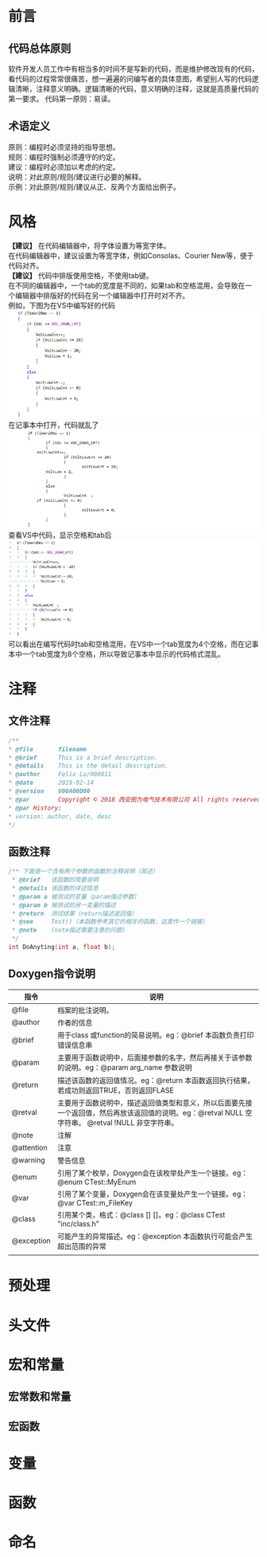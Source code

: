 # 前言

## 代码总体原则

软件开发人员工作中有相当多的时间不是写新的代码，而是维护修改现有的代码，看代码的过程常常很痛苦，想一遍遍的问编写者的具体意图，希望别人写的代码逻辑清晰，注释意义明确。逻辑清晰的代码，意义明确的注释，这就是高质量代码的第一要求。
代码第一原则：易读。  

## 术语定义  

原则：编程时必须坚持的指导思想。  
规则：编程时强制必须遵守的约定。  
建议：编程时必须加以考虑的约定。  
说明：对此原则/规则/建议进行必要的解释。  
示例：对此原则/规则/建议从正、反两个方面给出例子。  







# 风格

**【建议】**  在代码编辑器中，将字体设置为等宽字体。  
在代码编辑器中，建议设置为等宽字体，例如Consolas、Courier New等，便于代码对齐。  
**【建议】** 代码中排版使用空格，不使用tab键。  
在不同的编辑器中，一个tab的宽度是不同的，如果tab和空格混用，会导致在一个编辑器中排版好的代码在另一个编辑器中打开时对不齐。  
例如，下图为在VS中编写好的代码  
![VS代码的对齐](.\picture\Snipaste_2019-01-11_16-32-58.png)  
在记事本中打开，代码就乱了  
![notepad代码的对齐](.\picture\Snipaste_2019-01-11_16-37-48.png)  
查看VS中代码，显示空格和tab后  
![VS代码的对齐](.\picture\Snipaste_2019-01-11_16-40-48.png)  
可以看出在编写代码时tab和空格混用，在VS中一个tab宽度为4个空格，而在记事本中一个tab宽度为8个空格，所以导致记事本中显示的代码格式混乱。

# 注释 #

## 文件注释 ##

```c
/**
* @file       filename
* @brief      This is a brief description.
* @details    This is the detail description.
* @author     Felix Lu/000011
* @date       2019-02-14
* @version    V00A00D00
* @par        Copyright © 2018 西安图为电气技术有限公司 All rights reserved.
* @par History:
* version: author, date, desc
*/
```

## 函数注释 ##

```C
/** 下面是一个含有两个参数的函数的注释说明（简述）
 * @brief   该函数的简要说明
 * @details 该函数的详述信息
 * @param a 被测试的变量（param描述参数）
 * @param b 被测试的另一变量的描述
 * @return  测试结果（return描述返回值）
 * @see     Test()（本函数参考其它的相关的函数，这里作一个链接） 
 * @note    (note描述需要注意的问题)
 */
int DoAnyting(int a, float b);
```



## Doxygen指令说明 ##

| 指令       | 说明                                                         |
| ---------- | ------------------------------------------------------------ |
| @file      | 档案的批注说明。                                             |
| @author    | 作者的信息                                                   |
| @brief     | 用于class 或function的简易说明。eg：@brief 本函数负责打印错误信息串 |
| @param     | 主要用于函数说明中，后面接参数的名字，然后再接关于该参数的说明。eg：@param arg_name 参数说明 |
| @return    | 描述该函数的返回值情况。eg：@return 本函数返回执行结果，若成功则返回TRUE，否则返回FLASE |
| @retval    | 主要用于函数说明中，描述返回值类型和意义，所以后面要先接一个返回值，然后再放该返回值的说明。eg：@retval NULL 空字符串。 @retval !NULL 非空字符串。 |
| @note      | 注解                                                         |
| @attention | 注意                                                         |
| @warning   | 警告信息                                                     |
| @enum      | 引用了某个枚举，Doxygen会在该枚举处产生一个链接。eg：@enum CTest::MyEnum |
| @var       | 引用了某个变量，Doxygen会在该变量处产生一个链接。eg：@var CTest::m_FileKey |
| @class     | 引用某个类，格式：@class <name> [<header-file>] [<header-name>]。eg：@class CTest "inc/class.h" |
| @exception | 可能产生的异常描述。eg：@exception 本函数执行可能会产生超出范围的异常 |
|            |                                                              |



# 预处理



# 头文件




# 宏和常量
## 宏常数和常量

## 宏函数




# 变量



# 函数

# 命名

# 